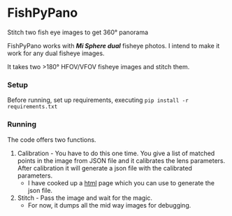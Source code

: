 # FishPyPano
Stitch two fish eye images to get 360° panorama

FishPyPano works with ***Mi Sphere dual*** fisheye photos. I intend to make it work for any dual fisheye images.

It takes two >180° HFOV/VFOV fisheye images and stitch them.

### Setup
Before running, set up requirements, executing `pip install -r requirements.txt`

### Running
The code offers two functions.
1. Calibration - You have to do this one time. You give a list of matched points in the image from JSON file and it calibrates the lens parameters. After calibration it will generate a json file with the calibrated parameters.
   - I have cooked up a [html](https://codepen.io/ranadeep/full/XVaPwy/) page which you can use to generate the json file.
2. Stitch - Pass the image and wait for the magic.
   - For now, it dumps all the mid way images for debugging.
